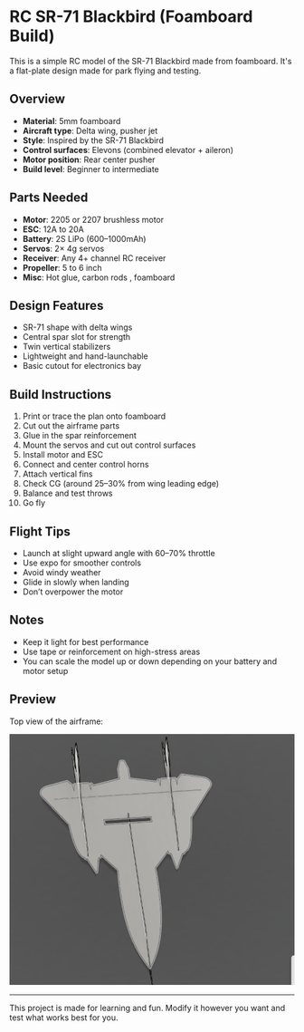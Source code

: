 # RC SR-71 Blackbird (Foamboard Build)

This is a simple RC model of the SR-71 Blackbird made from foamboard. It's a flat-plate design made for park flying and testing.

## Overview

- **Material**: 5mm foamboard  
- **Aircraft type**: Delta wing, pusher jet  
- **Style**: Inspired by the SR-71 Blackbird  
- **Control surfaces**: Elevons (combined elevator + aileron)  
- **Motor position**: Rear center pusher  
- **Build level**: Beginner to intermediate  

## Parts Needed

- **Motor**: 2205 or 2207 brushless motor  
- **ESC**: 12A to 20A  
- **Battery**: 2S LiPo (600–1000mAh)  
- **Servos**: 2× 4g servos  
- **Receiver**: Any 4+ channel RC receiver  
- **Propeller**: 5 to 6 inch  
- **Misc**: Hot glue, carbon rods , foamboard  

## Design Features

- SR-71 shape with delta wings  
- Central spar slot for strength  
- Twin vertical stabilizers  
- Lightweight and hand-launchable  
- Basic cutout for electronics bay  

## Build Instructions

1. Print or trace the plan onto foamboard  
2. Cut out the airframe parts  
3. Glue in the spar reinforcement  
4. Mount the servos and cut out control surfaces  
5. Install motor and ESC  
6. Connect and center control horns  
7. Attach vertical fins  
8. Check CG (around 25–30% from wing leading edge)  
9. Balance and test throws  
10. Go fly  

## Flight Tips

- Launch at slight upward angle with 60–70% throttle  
- Use expo for smoother controls  
- Avoid windy weather  
- Glide in slowly when landing  
- Don’t overpower the motor  

## Notes

- Keep it light for best performance  
- Use tape or reinforcement on high-stress areas  
- You can scale the model up or down depending on your battery and motor setup  

## Preview

Top view of the airframe:

![Top View](/topview.png)

---

This project is made for learning and fun. Modify it however you want and test what works best for you.
